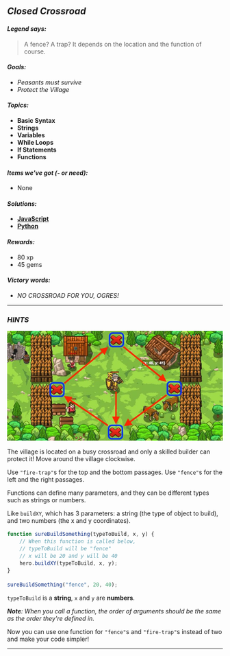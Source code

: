 ## _Closed Crossroad_

#### _Legend says:_
> A fence? A trap? It depends on the location and the function of course.

#### _Goals:_
+ _Peasants must survive_
+ _Protect the Village_

#### _Topics:_
+ **Basic Syntax**
+ **Strings**
+ **Variables**
+ **While Loops**
+ **If Statements**
+ **Functions**

#### _Items we've got (- or need):_
+ None

#### _Solutions:_
+ **[JavaScript](closedCross.js)**
+ **[Python](closed_cross.py)**

#### _Rewards:_
+ 80 xp
+ 45 gems

#### _Victory words:_
+ _NO CROSSROAD FOR YOU, OGRES!_

___

### _HINTS_

![](img/ClosedCrossroad.jpg)

The village is located on a busy crossroad and only a skilled builder can protect it! Move around the village clockwise.

Use `"fire-trap"`s for the top and the bottom passages. Use `"fence"`s for the left and the right passages.

Functions can define many parameters, and they can be different types such as strings or numbers.

Like `buildXY`, which has 3 parameters: a string (the type of object to build), and two numbers (the x and y coordinates).

```javascript
function sureBuildSomething(typeToBuild, x, y) {
    // When this function is called below,
    // typeToBuild will be "fence"
    // x will be 20 and y will be 40
    hero.buildXY(typeToBuild, x, y);
}

sureBuildSomething("fence", 20, 40);
```

`typeToBuild` is a **string**, `x` and `y` are **numbers**.

_**Note**: When you call a function, the order of arguments should be the same as the order they're defined in._

Now you can use one function for `"fence"`s and `"fire-trap"`s instead of two and make your code simpler!

___
